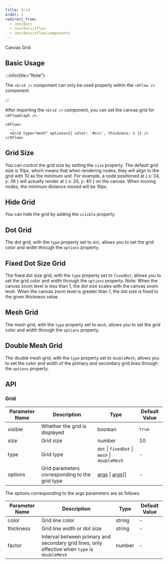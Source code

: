 ```yaml
---
title: Grid
order: 2
redirect_from:
  - /en/docs
  - /en/docs/xflow
  - /en/docs/xflow/components
---
```


Canvas Grid

## Basic Usage

:::info{title="Note"}

The `<Grid />` component can only be used properly within the `<XFlow />` component.

:::

After importing the `<Grid />` component, you can set the canvas grid for `<XFlowGraph />`.

```tsx
<XFlow>
  ...
  <Grid type="mesh" options={{ color: '#ccc', thickness: 1 }} />
</XFlow>
```

## Grid Size

You can control the grid size by setting the `size` property. The default grid size is 10px, which means that when rendering nodes, they will align to the grid with 10 as the minimum unit. For example, a node positioned at { x: 24, y: 38 } will actually render at { x: 20, y: 40 } on the canvas. When moving nodes, the minimum distance moved will be 10px.

## Hide Grid

You can hide the grid by adding the `visible` property.

## Dot Grid

The dot grid, with the `type` property set to `dot`, allows you to set the grid color and width through the `options` property.

<code id="xflow-components-grid-dot" src="@/src/xflow/components/grid/dot/index.tsx"></code>

## Fixed Dot Size Grid

The fixed dot size grid, with the `type` property set to `fixedDot`, allows you to set the grid color and width through the `options` property. Note: When the canvas zoom level is less than 1, the dot size scales with the canvas zoom level. When the canvas zoom level is greater than 1, the dot size is fixed to the given thickness value.

<code id="xflow-components-grid-fixed-dot" src="@/src/xflow/components/grid/fixed-dot/index.tsx"></code>

## Mesh Grid

The mesh grid, with the `type` property set to `mesh`, allows you to set the grid color and width through the `options` property.

<code id="xflow-components-grid-mesh" src="@/src/xflow/components/grid/mesh/index.tsx"></code>

## Double Mesh Grid

The double mesh grid, with the `type` property set to `doubleMesh`, allows you to set the color and width of the primary and secondary grid lines through the `options` property.

<code id="xflow-components-grid-double-mesh" src="@/src/xflow/components/grid/double-mesh/index.tsx"></code>

## API

### Grid

| Parameter Name | Description | Type | Default Value |
|----------------|-------------|------|---------------|
| visible        | Whether the grid is displayed | boolean | `true` |
| size           | Grid size | number | 10 |
| type           | Grid type | `dot` \| `fixedDot` \| `mesh` \| `doubleMesh` | - |
| options        | Grid parameters corresponding to the grid type | [args](#options-args-parameters) \| [args](#options-args-parameters)[] | - |

<p id="options-args-parameters">The options corresponding to the args parameters are as follows:</p>

| Parameter Name | Description | Type | Default Value |
|----------------|-------------|------|---------------|
| color          | Grid line color | string | - |
| thickness      | Grid line width or dot size | string | - |
| factor         | Interval between primary and secondary grid lines, only effective when `type` is `doubleMesh` | number | - |
